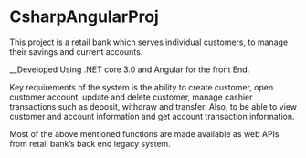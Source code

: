 # CsharpAngularProj

This project is a retail bank which serves individual customers, to manage their savings and current accounts. 

__Developed Using .NET core 3.0 and Angular for the front End.

Key requirements of the system is the ability to create customer, open customer account, update and delete customer, 
manage cashier transactions such as deposit, withdraw and transfer. 
Also, to be able to view customer and account information and get account transaction information.

Most of the above mentioned functions are made available as web APIs from retail bank’s back end legacy system. 

